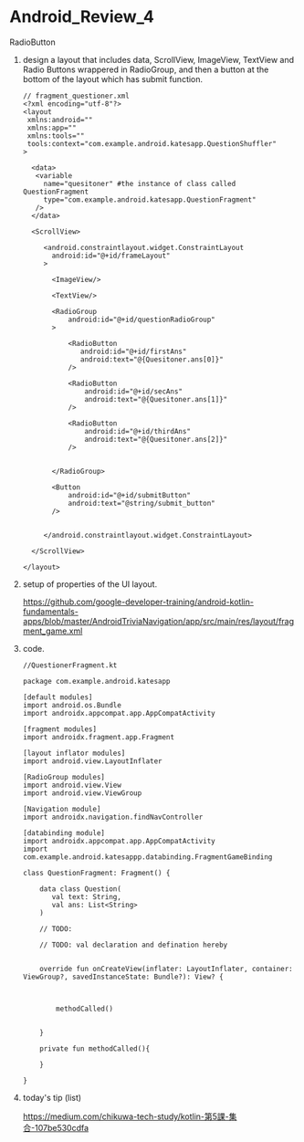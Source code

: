 # Android_Review_4
RadioButton

1. design a layout that includes data, ScrollView, ImageView, TextView and Radio Buttons wrappered in RadioGroup, and then a button at the bottom of the layout which has submit function.

       // fragment_questioner.xml
       <?xml encoding="utf-8"?>
       <layout
        xmlns:android=""
        xmlns:app=""
        xmlns:tools=""
        tools:context="com.example.android.katesapp.QuestionShuffler"
       >
       
         <data>
          <variable
            name="quesitoner" #the instance of class called QuestionFragment
            type="com.example.android.katesapp.QuestionFragment"
          />
         </data>
         
         <ScrollView>
         
            <android.constraintlayout.widget.ConstraintLayout
              android:id="@+id/frameLayout"
            >
            
              <ImageView/>
              
              <TextView/>
              
              <RadioGroup
                  android:id="@+id/questionRadioGroup"
              >
              
                  <RadioButton
                     android:id="@+id/firstAns"
                     android:text="@{Quesitoner.ans[0]}"
                  />
                  
                  <RadioButton
                      android:id="@+id/secAns"
                      android:text="@{Quesitoner.ans[1]}"
                  />
                  
                  <RadioButton
                      android:id="@+id/thirdAns"
                      android:text="@{Quesitoner.ans[2]}"
                  />
                  
              
              </RadioGroup>
              
              <Button
                  android:id="@+id/submitButton"
                  android:text="@string/submit_button"
              />
              
         
            </android.constraintlayout.widget.ConstraintLayout>
         
         </ScrollView>
      
       </layout>


2. setup of properties of the UI layout.

   https://github.com/google-developer-training/android-kotlin-fundamentals-apps/blob/master/AndroidTriviaNavigation/app/src/main/res/layout/fragment_game.xml
   
3. code.

       //QuestionerFragment.kt
       
       package com.example.android.katesapp
       
       [default modules]
       import android.os.Bundle
       import androidx.appcompat.app.AppCompatActivity
       
       [fragment modules]
       import androidx.fragment.app.Fragment
       
       [layout inflator modules]
       import android.view.LayoutInflater
       
       [RadioGroup modules]
       import android.view.View
       import android.view.ViewGroup
       
       [Navigation module]
       import androidx.navigation.findNavController
       
       [databinding module]
       import androidx.appcompat.app.AppCompatActivity
       import com.example.android.katesappp.databinding.FragmentGameBinding
       
       class QuestionFragment: Fragment() {
       
           data class Question(
              val text: String,
              val ans: List<String>
           )
           
           // TODO: 
           
           // TODO: val declaration and defination hereby
           
           
           override fun onCreateView(inflater: LayoutInflater, container: ViewGroup?, savedInstanceState: Bundle?): View? {
           
           
           
               methodCalled()
           
           
           }
       
           private fun methodCalled(){
           
           }
       
       }


4. today's tip (list)

   https://medium.com/chikuwa-tech-study/kotlin-第5課-集合-107be530cdfa
